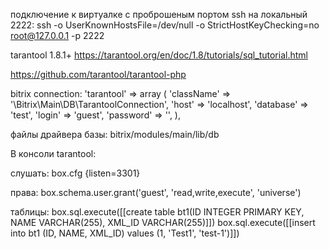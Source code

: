 подключение к виртуалке с проброшеным портом ssh на локальный 2222:
ssh -o UserKnownHostsFile=/dev/null -o StrictHostKeyChecking=no root@127.0.0.1 -p 2222


tarantool 1.8.1+
https://tarantool.org/en/doc/1.8/tutorials/sql_tutorial.html

https://github.com/tarantool/tarantool-php

bitrix connection:
'tarantool' =>
array (
'className' => '\\Bitrix\\Main\\DB\\TarantoolConnection',
'host' => 'localhost',
'database' => 'test',
'login' => 'guest',
'password' => '',
),

файлы драйвера базы:
bitrix/modules/main/lib/db

В консоли tarantool:

слушать:
box.cfg {listen=3301}

права:
box.schema.user.grant('guest', 'read,write,execute', 'universe')

таблицы:
box.sql.execute([[create table bt1(ID INTEGER PRIMARY KEY, NAME VARCHAR(255), XML_ID VARCHAR(255)]])
box.sql.execute([[insert into bt1 (ID, NAME, XML_ID) values (1, 'Test1', 'test-1')]])
